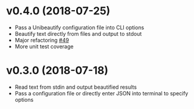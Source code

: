 # v0.4.0 (2018-07-25)
- Pass a Unibeautify configuration file into CLI options
- Beautify text directly from files and output to stdout
- Major refactoring [#49](https://github.com/Unibeautify/unibeautify-cli/issues/49)
- More unit test coverage

# v0.3.0 (2018-07-18)
- Read text from stdin and output beautified results
- Pass a configuration file or directly enter JSON into terminal to specify options